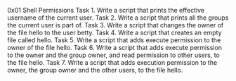0x01 Shell Permissions
Task 1. Write a script that prints the effective username of the current user.
Task 2. Write a script that prints all the groups the current user is part of.
Task 3. Write a script that changes the owner of the file hello to the user betty.
Task 4. Write a script that creates an empty file called hello.
Task 5. Write a script that adds execute permission to the owner of the file hello.
Task 6. Write a script that adds execute permission to the owner and the group owner, and read permission to other users, to the file hello.
Task 7. Write a script that adds execution permission to the owner, the group owner and the other users, to the file hello.
